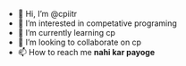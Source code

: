 - 👋 Hi, I’m @cpiitr
- 👀 I’m interested in competative programing
- 🌱 I’m currently learning cp
- 💞️ I’m looking to collaborate on cp
- 📫 How to reach me **nahi kar payoge**
